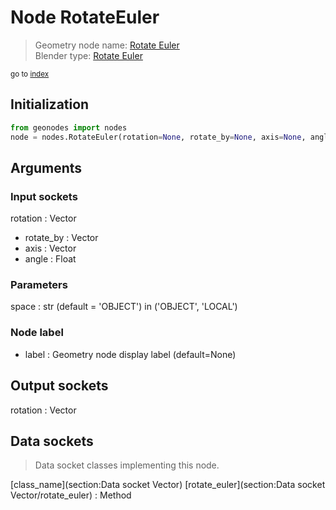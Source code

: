 
# Node RotateEuler

> Geometry node name: [Rotate Euler](https://docs.blender.org/manual/en/latest/modeling/geometry_nodes/material/rotate_euler.html)<br>
  Blender type: [Rotate Euler](https://docs.blender.org/api/current/bpy.types.FunctionNodeRotateEuler.html)
  
<sub>go to [index](/docs/index.md)</sub>

## Initialization

```python
from geonodes import nodes
node = nodes.RotateEuler(rotation=None, rotate_by=None, axis=None, angle=None, space='OBJECT', label=None)
```



## Arguments


### Input sockets

rotation : Vector
- rotate_by : Vector
- axis : Vector
- angle : Float

### Parameters

space : str (default = 'OBJECT') in ('OBJECT', 'LOCAL')

### Node label

- label : Geometry node display label (default=None)

## Output sockets

rotation : Vector

## Data sockets

> Data socket classes implementing this node.
  
[class_name](section:Data socket Vector) [rotate_euler](section:Data socket Vector/rotate_euler) : Method

